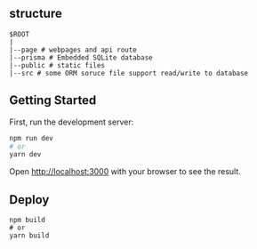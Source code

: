 ## structure
```
$ROOT
|
|--page # webpages and api route
|--prisma # Embedded SQLite database
|--public # static files
|--src # some ORM soruce file support read/write to database
```

## Getting Started
First, run the development server:

```bash
npm run dev
# or
yarn dev
```

Open [http://localhost:3000](http://localhost:3000) with your browser to see the result.

## Deploy 
```
npm build
# or
yarn build
```